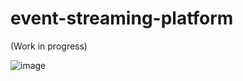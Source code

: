 # event-streaming-platform
(Work in progress)


![image](https://user-images.githubusercontent.com/76512851/204851065-fc43bc57-2395-4570-9627-18a34926fa25.png)
